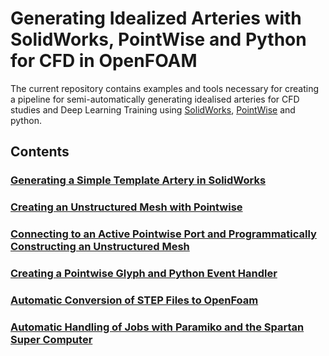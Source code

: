 # Generating Idealized Arteries with SolidWorks, PointWise and Python for CFD in OpenFOAM

The current repository contains examples and tools necessary for creating a pipeline
for semi-automatically generating idealised arteries for CFD studies
and Deep Learning Training using [SolidWorks](https://www.solidworks.com/),
[PointWise](https://www.pointwise.com/) and python.

## Contents

### [Generating a Simple Template Artery in SolidWorks](./docs/00_generating_a_ideal_artery_in_solidworks.md)

### [Creating an Unstructured Mesh with Pointwise](./docs/01_generating_an_unsctructured_mesh_for_CFD_in_solidworks.md)

### [Connecting to an Active Pointwise Port and Programmatically Constructing an Unstructured Mesh](./docs/02_convert_step_to_openfoam_with_pointwise_python_api.ipynb)

### [Creating a Pointwise Glyph and Python Event Handler](./docs/02)

### [Automatic Conversion of STEP Files to OpenFoam](./docs/02)

### [Automatic Handling of Jobs with Paramiko and the Spartan Super Computer]()
